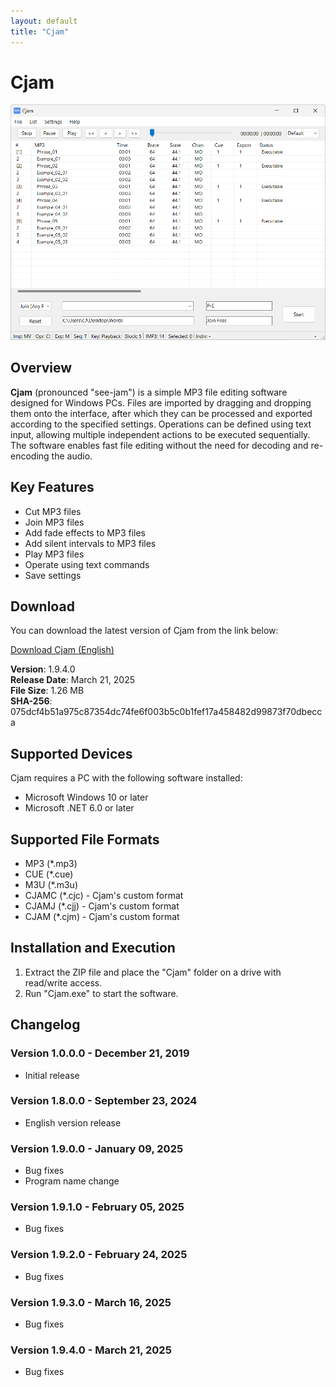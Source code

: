 ```yaml
---
layout: default
title: "Cjam"
---
```

# Cjam
<a href="img/ss00.png"><img src="img/ss00.png" alt="Cjam Screenshot" width="700px"></a>

## Overview
**Cjam** (pronounced "see-jam") is a simple MP3 file editing software designed for Windows PCs. Files are imported by dragging and dropping them onto the interface, after which they can be processed and exported according to the specified settings. Operations can be defined using text input, allowing multiple independent actions to be executed sequentially. The software enables fast file editing without the need for decoding and re-encoding the audio.  

## Key Features  
- Cut MP3 files  
- Join MP3 files  
- Add fade effects to MP3 files  
- Add silent intervals to MP3 files  
- Play MP3 files  
- Operate using text commands  
- Save settings  

## Download
You can download the latest version of Cjam from the link below:

[Download Cjam (English)](https://github.com/cutandjoin/Cjam/releases/download/v1940e/cjam_v1940e.zip)

**Version**: 1.9.4.0  
**Release Date**: March 21, 2025  
**File Size**: 1.26 MB  
**SHA-256**: 075dcf4b51a975c87354dc74fe6f003b5c0b1fef17a458482d99873f70dbecca  

## Supported Devices
Cjam requires a PC with the following software installed:

- Microsoft Windows 10 or later
- Microsoft .NET 6.0 or later

## Supported File Formats
- MP3 (*.mp3)
- CUE (*.cue)
- M3U (*.m3u)
- CJAMC (*.cjc) - Cjam's custom format
- CJAMJ (*.cjj) - Cjam's custom format
- CJAM (*.cjm) - Cjam's custom format

## Installation and Execution
1. Extract the ZIP file and place the "Cjam" folder on a drive with read/write access.
2. Run "Cjam.exe" to start the software.

## Changelog

### Version 1.0.0.0 - December 21, 2019
- Initial release

### Version 1.8.0.0 - September 23, 2024
- English version release

### Version 1.9.0.0 - January 09, 2025
- Bug fixes
- Program name change

### Version 1.9.1.0 - February 05, 2025
- Bug fixes

### Version 1.9.2.0 - February 24, 2025
- Bug fixes

### Version 1.9.3.0 - March 16, 2025
- Bug fixes

### Version 1.9.4.0 - March 21, 2025
- Bug fixes

